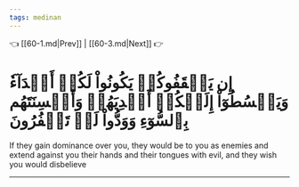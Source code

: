 ```yaml
---
tags: medinan
---
```


👈 [[60-1.md|Prev]] | [[60-3.md|Next]] 👉

# إِن يَثۡقَفُوكُمۡ يَكُونُواْ لَكُمۡ أَعۡدَآءٗ وَيَبۡسُطُوٓاْ إِلَيۡكُمۡ أَيۡدِيَهُمۡ وَأَلۡسِنَتَهُم بِٱلسُّوٓءِ وَوَدُّواْ لَوۡ تَكۡفُرُونَ

If they gain dominance over you, they would be to you as enemies and extend against you their hands and their tongues with evil, and they wish you would disbelieve

---

